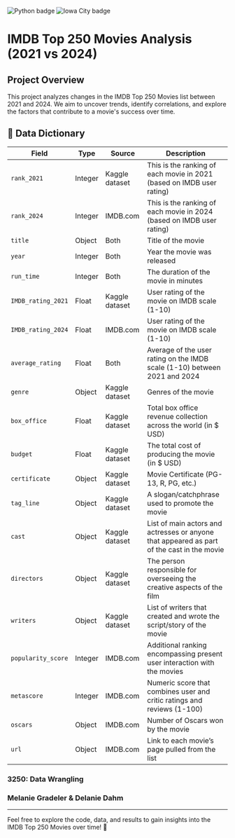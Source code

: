 ![Python badge](https://img.shields.io/badge/Python-3776AB?style=for-the-badge&logo=python&logoColor=white)
![Iowa City badge](https://img.shields.io/static/v1?message=IA&logo=google-maps&labelColor=ffcd00&color=000000&logoColor=black&label=Iowa%20City&style=for-the-badge)

# IMDB Top 250 Movies Analysis (2021 vs 2024)

## Project Overview
This project analyzes changes in the IMDB Top 250 Movies list between 2021 and 2024. We aim to uncover trends, identify correlations, and explore the factors that contribute to a movie's success over time.

## 📖 Data Dictionary
| Field                | Type     | Source            | Description                                                                                     |
|----------------------|----------|-------------------|-------------------------------------------------------------------------------------------------|
| `rank_2021`          | Integer  | Kaggle dataset    | This is the ranking of each movie in 2021 (based on IMDB user rating)                          |
| `rank_2024`          | Integer  | IMDB.com          | This is the ranking of each movie in 2024 (based on IMDB user rating)                          |
| `title`              | Object   | Both              | Title of the movie                                                                             |
| `year`               | Integer  | Both              | Year the movie was released                                                                    |
| `run_time`           | Integer  | Both              | The duration of the movie in minutes                                                          |
| `IMDB_rating_2021`   | Float    | Kaggle dataset    | User rating of the movie on IMDB scale (1-10)                                                 |
| `IMDB_rating_2024`   | Float    | IMDB.com          | User rating of the movie on IMDB scale (1-10)                                                 |
| `average_rating`     | Float    | Both              | Average of the user rating on the IMDB scale (1-10) between 2021 and 2024                     |
| `genre`              | Object   | Kaggle dataset    | Genres of the movie                                                                           |
| `box_office`         | Float    | Kaggle dataset    | Total box office revenue collection across the world (in $ USD)                               |
| `budget`             | Float    | Kaggle dataset    | The total cost of producing the movie (in $ USD)                                              |
| `certificate`        | Object   | Kaggle dataset    | Movie Certificate (PG-13, R, PG, etc.)                                                        |
| `tag_line`           | Object   | Kaggle dataset    | A slogan/catchphrase used to promote the movie                                                |
| `cast`               | Object   | Kaggle dataset    | List of main actors and actresses or anyone that appeared as part of the cast in the movie    |
| `directors`          | Object   | Kaggle dataset    | The person responsible for overseeing the creative aspects of the film                        |
| `writers`            | Object   | Kaggle dataset    | List of writers that created and wrote the script/story of the movie                          |
| `popularity_score`   | Integer  | IMDB.com          | Additional ranking encompassing present user interaction with the movies                      |
| `metascore`          | Integer  | IMDB.com          | Numeric score that combines user and critic ratings and reviews (1-100)                       |
| `oscars`             | Object   | IMDB.com          | Number of Oscars won by the movie                                                             |
| `url`                | Object   | IMDB.com          | Link to each movie’s page pulled from the list                                                |

### 3250: Data Wrangling
### Melanie Gradeler & Delanie Dahm
---

Feel free to explore the code, data, and results to gain insights into the IMDB Top 250 Movies over time! 🎥
 